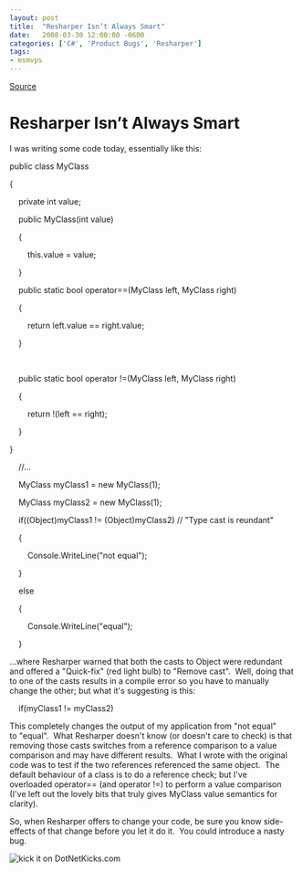 ```yaml
---
layout: post
title:  "Resharper Isn’t Always Smart"
date:   2008-03-30 12:00:00 -0600
categories: ['C#', 'Product Bugs', 'Resharper']
tags:
- msmvps
---
```

[Source](http://blogs.msmvps.com/peterritchie/2008/03/31/resharper-isn-t-always-smart/ "Permalink to Resharper Isn’t Always Smart")

# Resharper Isn’t Always Smart

I was writing some code today, essentially like this:

  

public class MyClass

{

    private int value;

    public MyClass(int value)

    {

        this.value = value;

    }

    public static bool operator==(MyClass left, MyClass right)

    {

        return left.value == right.value;

    }

 

    public static bool operator !=(MyClass left, MyClass right)

    {

        return !(left == right);

    }

}

  

    //…

    MyClass myClass1 = new MyClass(1);

    MyClass myClass2 = new MyClass(1);

    if((Object)myClass1 != (Object)myClass2) // "Type cast is reundant"

    {

        Console.WriteLine("not equal");

    }

    else

    {

        Console.WriteLine("equal");

    }

…where Resharper warned that both the casts to Object were redundant and offered a "Quick-fix" (red light bulb) to "Remove cast".  Well, doing that to one of the casts results in a compile error so you have to manually change the other; but what it's suggesting is this:

  

    if(myClass1 != myClass2)

This completely changes the output of my application from "not equal" to "equal".  What Resharper doesn't know (or doesn't care to check) is that removing those casts switches from a reference comparison to a value comparison and may have different results.  What I wrote with the original code was to test if the two references referenced the same object.  The default behaviour of a class is to do a reference check; but I've overloaded operator== (and operator !=) to perform a value comparison (I've left out the lovely bits that truly gives MyClass value semantics for clarity).

So, when Resharper offers to change your code, be sure you know side-effects of that change before you let it do it.  You could introduce a nasty bug.

![kick it on DotNetKicks.com][1]

[1]: http://www.dotnetkicks.com/Services/Images/KickItImageGenerator.ashx?url=http%3a%2f%2fmsmvps.com%2fblogs%2fpeterritchie%2farchive%2f2008%2f03%2f31%2fresharper-isn-t-always-smart.aspx

